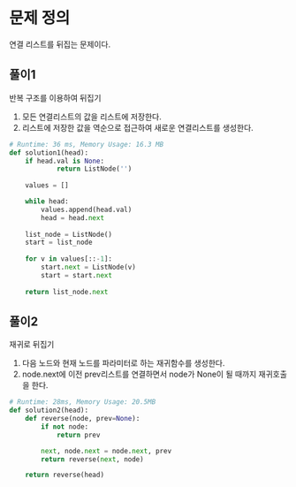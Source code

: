 # 문제 정의

연결 리스트를 뒤집는 문제이다.

## 풀이1

반복 구조를 이용하여 뒤집기

1. 모든 연결리스트의 값을 리스트에 저장한다.
2. 리스트에 저장한 값을 역순으로 접근하여 새로운 연결리스트를 생성한다.

```python
# Runtime: 36 ms, Memory Usage: 16.3 MB
def solution1(head):
    if head.val is None:
            return ListNode('')
        
    values = []

    while head:
        values.append(head.val)
        head = head.next
        
    list_node = ListNode()    
    start = list_node
    
    for v in values[::-1]:
        start.next = ListNode(v)
        start = start.next
        
    return list_node.next
```

## 풀이2

재귀로 뒤집기

1. 다음 노드와 현재 노드를 파라미터로 하는 재귀함수를 생성한다.
2. node.next에 이전 prev리스트를 연결하면서 node가 None이 될 때까지 재귀호출을 한다.

```python
# Runtime: 28ms, Memory Usage: 20.5MB
def solution2(head):
    def reverse(node, prev=None):
        if not node:
            return prev

        next, node.next = node.next, prev
        return reverse(next, node)

    return reverse(head)
```